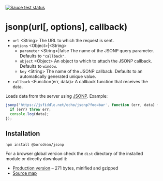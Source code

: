 [![Sauce test status][sauce-matrix]][sauce]

# jsonp(url[, options], callback)

- `url` &lt;String&gt; The URL to which the request is sent.
- `options` &lt;Object&gt;|&lt;String&gt;
  - `parameter` &lt;String&gt;|false The name of the JSONP query parameter. Defaults to `"callback"`.
  - `object` &lt;Object&gt; An object to which to attach the JSONP callback. Defaults to `window`.
  - `key` &lt;String&gt; The name of the JSONP callback. Defaults to an automatically generated unique value.
- `callback` &lt;Function(err, data)&gt; A callback function that receives the data.

Loads data from the server using [JSONP][jsonp]. Example:

```js
jsonp('https://jsfiddle.net/echo/jsonp?foo=bar', function (err, data) {
  if (err) throw err;
  console.log(data);
});
```

## Installation

```
npm install @borodean/jsonp
```

For a browser global version check the `dist` directory of the installed module or directly download it:

- [Production version][dl] – 271 bytes, minified and gzipped
- [Source map][dl-map]

[dl]: https://github.com/borodean/jsonp/releases/download/2.0.0/jsonp-2.0.0.min.js
[dl-map]: https://github.com/borodean/jsonp/releases/download/2.0.0/jsonp-2.0.0.min.js.map
[jsonp]: http://bob.ippoli.to/archives/2005/12/05/remote-json-jsonp/
[sauce]: https://saucelabs.com/u/borodean-jsonp
[sauce-matrix]: https://saucelabs.com/browser-matrix/borodean-jsonp.svg

